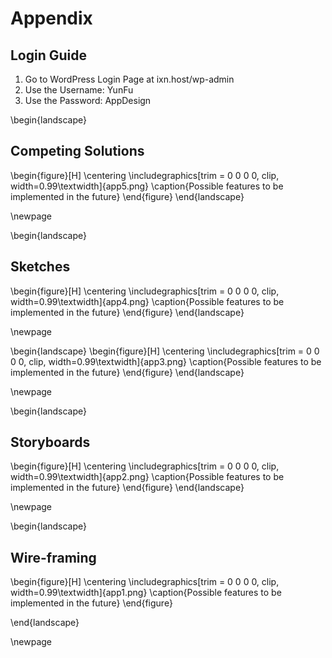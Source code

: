 
# Appendix

## Login Guide

1. Go to WordPress Login Page at ixn.host/wp-admin
2. Use the Username: YunFu
3. Use the Password: AppDesign


\begin{landscape}
## Competing Solutions
  \begin{figure}[H]
      \centering
      \includegraphics[trim = 0 0 0 0, clip, width=0.99\textwidth]{app5.png}
      \caption{Possible features to be implemented in the future}
 \end{figure}
 \end{landscape}

 \newpage


\begin{landscape}
## Sketches
 \begin{figure}[H]
      \centering
      \includegraphics[trim = 0 0 0 0, clip, width=0.99\textwidth]{app4.png}
      \caption{Possible features to be implemented in the future}
 \end{figure}
  \end{landscape}

 \newpage

\begin{landscape}
 \begin{figure}[H]
      \centering
      \includegraphics[trim = 0 0 0 0, clip, width=0.99\textwidth]{app3.png}
      \caption{Possible features to be implemented in the future}
 \end{figure}
  \end{landscape}

\newpage


\begin{landscape}
## Storyboards
 \begin{figure}[H]
      \centering
      \includegraphics[trim = 0 0 0 0, clip, width=0.99\textwidth]{app2.png}
      \caption{Possible features to be implemented in the future}
 \end{figure}
  \end{landscape}

 \newpage



\begin{landscape}
## Wire-framing
\begin{figure}[H]
      \centering
      \includegraphics[trim = 0 0 0 0, clip, width=0.99\textwidth]{app1.png}
      \caption{Possible features to be implemented in the future}
 \end{figure}

 \end{landscape}

 \newpage








 